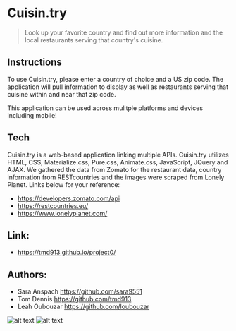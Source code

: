 # Cuisin.try
>Look up your favorite country and find out more information and the local restaurants serving that country's cuisine.

## Instructions
To use Cuisin.try, please enter a country of choice and a US zip code. The application will pull information to display as well as restaurants serving that cuisine within and near that zip code. 

This application can be used across mulitple platforms and devices including mobile!

## Tech
Cuisin.try is a web-based application linking multiple APIs. Cuisin.try utilizes HTML, CSS, Materialize.css, Pure.css, Animate.css, JavaScript, JQuery and AJAX. We gathered the data from Zomato for the restaurant data, country information from RESTcountries and the images were scraped from Lonely Planet. Links below for your reference:

* https://developers.zomato.com/api
* https://restcountries.eu/
* https://www.lonelyplanet.com/

## Link:
* https://tmd913.github.io/project0/

## Authors:
* Sara Anspach https://github.com/sara9551
* Tom Dennis https://github.com/tmd913
* Leah Oubouzar https://github.com/loubouzar

![alt text](https://github.com/tmd913/project0/blob/master/assets/media/cuisintry-landing.png?raw=true)
![alt text](https://github.com/tmd913/project0/blob/master/assets/media/cuisintry-search.png?raw=true)
